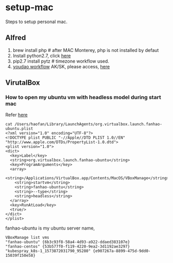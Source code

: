# setup-mac
Steps to setup personal mac. 
## Alfred
1. brew install php # after MAC Monterey, php is not installed by defaut
2. Install python2.7, click [here](https://www.python.org/downloads/release/python-2718/) 
3. pip2.7 install pytz # timezone workflow used.
4. [youdao workflow](https://github.com/wensonsmith/YoudaoTranslator/releases/tag/3.1.0) AK/SK, please access, [here](https://ai.youdao.com/console/#/service-singleton/text-translation)
## VirutalBox
### How to open my ubuntu vm with headless model during start mac
Refer [here](https://ma.ttias.be/auto-start-virtualbox-vms-headless-after-reboot-on-mac-osx/)

```shell
cat /Users/haofan/Library/LaunchAgents/org.virtualbox.launch.fanhao-ubuntu.plist
<?xml version="1.0" encoding="UTF-8"?>
<!DOCTYPE plist PUBLIC "-//Apple//DTD PLIST 1.0//EN" "http://www.apple.com/DTDs/PropertyList-1.0.dtd">
<plist version="1.0">
<dict>
  <key>Label</key>
  <string>org.virtualbox.launch.fanhao-ubuntu</string>
  <key>ProgramArguments</key>
  <array>
    <string>/Applications/VirtualBox.app/Contents/MacOS/VBoxManage</string>
    <string>startvm</string>
    <string>fanhao-ubuntu</string>
    <string>--type</string>
    <string>headless</string>
  </array>
  <key>RunAtLoad</key>
  <true/>
</dict>
</plist>
```
fanhao-ubuntu is my ubuntu server name, 
```code
VBoxManage list vms
"fanhao-ubuntu" {6b3c93f8-58a4-4d93-a922-ddaed383107e}
"fanhao-centos" {53b577f0-f119-4220-9ea2-3d1192ae3297}
"kubespray_k8s-1_1573872031790_95280" {e907267a-8899-475d-9dd0-15039f150e58}
```
